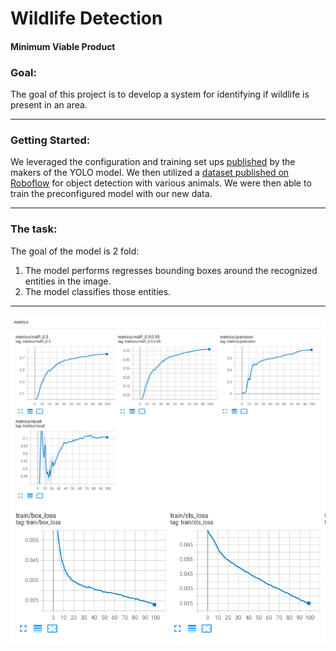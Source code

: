 # Wildlife Detection
#### Minimum Viable Product

 
### **Goal:** <br>

The goal of this project is to develop a system for identifying if wildlife is present in an area. 
<br>

***

### **Getting Started:**<br>

We leveraged the configuration and training set ups [published](https://github.com/ultralytics/yolov5) by the makers of the YOLO model. We then utilized a [dataset published on Roboflow](https://universe.roboflow.com/hcl/all_animals21) for object detection with various animals. We were then able to train the preconfigured model with our new data. 
***

### **The task:**<br>
The goal of the model is 2 fold:

1. The model performs regresses bounding boxes around the recognized entities in the image.
2. The model classifies those entities.
  
***
![Training Performance](https://github.com/PatrickTyBrown/wildlife_detection/blob/main/assets/training_perf.png?raw=true)
![Training Loss](https://github.com/PatrickTyBrown/wildlife_detection/blob/main/assets/training_loss.png?raw=true)